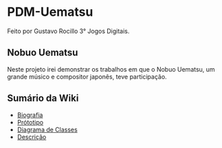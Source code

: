 # PDM-Uematsu
  Feito por Gustavo Rocillo 3° Jogos Digitais.
## Nobuo Uematsu
  Neste projeto irei demonstrar os trabalhos em que o Nobuo Uematsu, um grande músico e compositor japonês, teve participação.
## Sumário da Wiki
- [Biografia](https://github.com/GustavoHMoraes/PDM-Uematsu/wiki/Biografia)
- [Prótotipo](https://github.com/GustavoHMoraes/PDM-Uematsu/wiki/Prot%C3%B3tipo)
- [Diagrama de Classes](https://github.com/GustavoHMoraes/PDM-Uematsu/wiki/Diagrama-de-classes)
- [Descrição](https://github.com/GustavoHMoraes/PDM-Uematsu/wiki/Descri%C3%A7%C3%A3o-do-Desenvolvimento)
